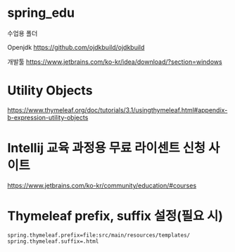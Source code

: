 # spring_edu
수업용 폴더

Openjdk
https://github.com/ojdkbuild/ojdkbuild

개발툴
https://www.jetbrains.com/ko-kr/idea/download/?section=windows

# Utility Objects
https://www.thymeleaf.org/doc/tutorials/3.1/usingthymeleaf.html#appendix-b-expression-utility-objects

# Intellij 교육 과정용 무료 라이센트 신청 사이트
https://www.jetbrains.com/ko-kr/community/education/#courses

# Thymeleaf prefix, suffix 설정(필요 시)
```
spring.thymeleaf.prefix=file:src/main/resources/templates/
spring.thymeleaf.suffix=.html
```

